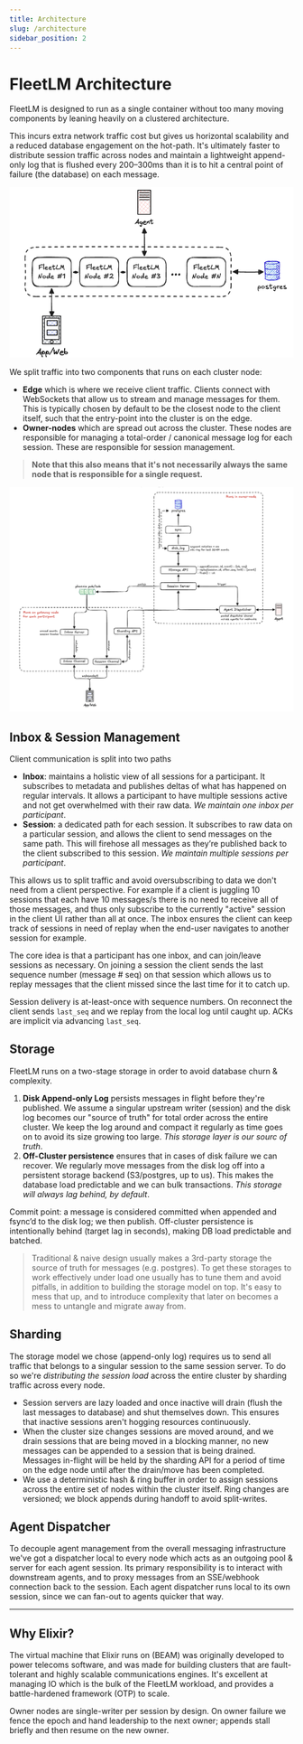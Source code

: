 ```yaml
---
title: Architecture
slug: /architecture
sidebar_position: 2
---
```


# FleetLM Architecture

FleetLM is designed to run as a single container without too many moving components by leaning heavily on a clustered architecture. 

This incurs extra network traffic cost but gives us horizontal scalability and a reduced database engagement on the hot-path. It's ultimately faster to distribute session traffic across nodes and maintain a lightweight append-only log that is flushed every 200–300ms than it is to hit a central point of failure (the database) on each message.

![](./img/high-level-clustered.png)

We split traffic into two components that runs on each cluster node:

* **Edge** which is where we receive client traffic. Clients connect with WebSockets that allow us to stream and manage messages for them. This is typically chosen by default to be the closest node to the client itself, such that the entry-point into the cluster is on the edge.
* **Owner-nodes** which are spread out across the cluster. These nodes are responsible for managing a total-order / canonical message log for each session. These are responsible for session management.

> **Note that this also means that it's not necessarily always the same node that is responsible for a single request.**

![](./img/architecture.png)

## Inbox & Session Management

Client communication is split into two paths

- **Inbox**: maintains a holistic view of all sessions for a participant. It subscribes to metadata and publishes deltas of what has happened on regular intervals. It allows a participant to have multiple sessions active and not get overwhelmed with their raw data. *We maintain one inbox per participant*.
- **Session**: a dedicated path for each session. It subscribes to raw data on a particular session, and allows the client to send messages on the same path. This will firehose all messages as they’re published back to the client subscribed to this session. *We maintain multiple sessions per participant*.

This allows us to split traffic and avoid oversubscribing to data we don't need from a client perspective. For example if a client is juggling 10 sessions that each have 10 messages/s there is no need to receive all of those messages, and thus only subscribe to the currently "active" session in the client UI rather than all at once. The inbox ensures the client can keep track of sessions in need of replay when the end-user navigates to another session for example.

The core idea is that a participant has one inbox, and can join/leave sessions as necessary. On joining a session the client sends the last sequence number (message # seq) on that session which allows us to replay messages that the client missed since the last time for it to catch up.

Session delivery is at-least-once with sequence numbers. On reconnect the client sends `last_seq` and we replay from the local log until caught up. ACKs are implicit via advancing `last_seq`.

## Storage

FleetLM runs on a two-stage storage in order to avoid database churn & complexity.

1. **Disk Append-only Log** persists messages in flight before they're published. We assume a singular upstream writer (session) and the disk log becomes our "source of truth" for total order across the entire cluster. We keep the log around and compact it regularly as time goes on to avoid its size growing too large. *This storage layer is our sourc of truth*.
2. **Off-Cluster persistence** ensures that in cases of disk failure we can recover. We regularly move messages from the disk log off into a persistent storage backend (S3/postgres, up to us). This makes the database load predictable and we can bulk transactions. *This storage will always lag behind, by default*.

Commit point: a message is considered committed when appended and fsync’d to the disk log; we then publish. Off-cluster persistence is intentionally behind (target lag in seconds), making DB load predictable and batched.

> Traditional & naive design usually makes a 3rd-party storage the source of truth for messages (e.g. postgres). To get these storages to work effectively under load one usually has to tune them and avoid pitfalls, in addition to building the storage model on top. It's easy to mess that up, and to introduce complexity that later on becomes a mess to untangle and migrate away from.

## Sharding

The storage model we chose (append-only log) requires us to send all traffic that belongs to a singular session to the same session server. To do so we're _distributing the session load_ across the entire cluster by sharding traffic across every node.

- Session servers are lazy loaded and once inactive will drain (flush the last messages to database) and shut themselves down. This ensures that inactive sessions aren't hogging resources continuously.
- When the cluster size changes sessions are moved around, and we drain sessions that are being moved in a blocking manner, no new messages can be appended to a session that is being drained. Messages in-flight will be held by the sharding API for a period of time on the edge node until after the drain/move has been completed.
- We use a deterministic hash & ring buffer in order to assign sessions across the entire set of nodes within the cluster itself. Ring changes are versioned; we block appends during handoff to avoid split-writes.

## Agent Dispatcher

To decouple agent management from the overall messaging infrastructure we've got a dispatcher local to every node which acts as an outgoing pool & server for each agent session. Its primary responsibility is to interact with downstream agents, and to proxy messages from an SSE/webhook connection back to the session. Each agent dispatcher runs local to its own session, since we can fan-out to agents quicker that way.

* **

## Why Elixir?

The virtual machine that Elixir runs on (BEAM) was originally developed to power telecoms software, and was made for building clusters that are fault-tolerant and highly scalable communications engines. It's excellent at managing IO which is the bulk of the FleetLM workload, and provides a battle-hardened framework (OTP) to scale.

Owner nodes are single-writer per session by design. On owner failure we fence the epoch and hand leadership to the next owner; appends stall briefly and then resume on the new owner.